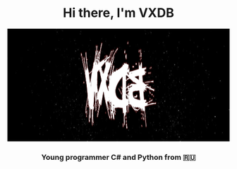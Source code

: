 <h1 align="center">Hi there, I'm VXDB</h1> 
<center><img src="https://github.com/vertexDB/vertexDB/blob/main/name.png" height="256"></center>
<h3 align="center">Young programmer C# and Python from 🇷🇺</h3>
